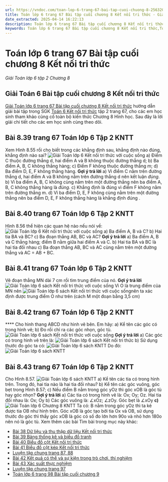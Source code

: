 ```yaml
---
url: https://vndoc.com/toan-lop-6-trang-67-bai-tap-cuoi-chuong-8-256320
title: Toán lớp 6 trang 67 Bài tập cuối chương 8 Kết nối tri thức - Giải Toán lớp 6 tập 2 Chương 8 - VnDoc.com
date_extracted: 2025-04-14 16:22:13
description: Toán lớp 6 trang 67 Bài tập cuối chương 8 Kết nối tri thức Có lời giải chi tiết cho từng bài tập cho các em học sinh tham khảo luyện Giải Toán 6 sách Kết nối tri thức với cuộc sống tập 2.
keywords: Toán lớp 6 trang 67 Bài tập cuối chương 8 Kết nối tri thức,Toán lớp 6 trang 67 tập 2 kết nối tri thức,Giải Toán 6 kết nối tri thức trang 67,toán lớp 6,giải toán lớp 6,giải toán 6,toán lớp 6 kết nối tri thức,toán 6 kết nối tri thức,giải toán 6 tập 2 kết nối tri thức,giải toán 6 trang 67 Kết nối tri thức,Toán lớp 6 trang 67 kết nối tri thức,Toán lớp 6 trang 67 Bài tập cuối chương 8,bài tập cuối chương viii,bài tập cuối chương 8
---
```


# Toán lớp 6 trang 67 Bài tập cuối chương 8 Kết nối tri thức
 _Giải Toán lớp 6 tập 2 Chương 8_
## **Giải Toán 6 Bài tập cuối chương 8 Kết nối tri thức**
[Giải Toán lớp 6 trang 67 Bài tập cuối chương 8 Kết nối tri thức](<https://vndoc.com/toan-lop-6-trang-67-bai-tap-cuoi-chuong-8-256320>) hướng dẫn giải bài tập trong SGK [Toán 6 Kết nối tri thức](<https://vndoc.com/mon-toan-lop6>) tập 2 trang 67, cho các em học sinh tham khảo củng cố toàn bộ kiến thức Chương 8 Hình học. Sau đây là lời giải chi tiết cho các em học sinh cùng theo dõi.
## **Bài 8.39 trang 67 Toán lớp 6 Tập 2 KNTT**
Xem Hình 8.55 rồi cho biết trong các khẳng định sau, khẳng định nào đúng, khẳng định nào sai?
![Giải Toán lớp 6 Kết nối tri thức với cuộc sống](https://i.vdoc.vn/data/image/2022/02/13/bai-8-39-trang-67-toan-lop-6-tap-2-ket-noi-tri-thuc.png)
a\) Điểm C thuộc đường thẳng d, hai điểm A và B không thuộc đường thẳng d;
b\) Ba điểm A, B, C không thẳng hàng;
c\) Điểm F không thuộc đường thẳng m;
d\) Ba điểm D, E, F không thẳng hàng.
**Gợi ý trả lời**
a\) Vì điểm C nằm trên đường thẳng d, hai điểm A và B không nằm trên đường thẳng d nên kết luận _đúng._
b\) Vì ba điểm A, B, C không cùng nằm trên một đường thẳng nên ba điểm A, B, C không thẳng hàng là _đúng._
c\) Khẳng định là đúng vì điểm F không nằm trên đường thẳng m.
d\) Vì ba điểm D, E, F không cùng nằm trên một đường thẳng nên ba điểm D, E, F không thẳng hàng là khẳng định đúng .
## **Bài 8.40 trang 67 Toán lớp 6 Tập 2 KNTT**
Hình 8.56 thể hiện các quan hệ nào nếu nói về:
![Giải Toán lớp 6 Kết nối tri thức với cuộc sống](https://i.vdoc.vn/data/image/2022/02/13/bai-8-40-trang-67-toan-lop-6-tap-2-ket-noi-tri-thuc.png)
a\) Ba điểm A, B và C?
b\) Hai tia BA và BC?
c\) Ba đoạn thẳng AB, BC và AC?
**Gợi ý trả lời**
a\) Ba điểm A, B và C thẳng hàng; điểm B nằm giữa hai điểm A và C.
b\) Hai tia BA và BC là hai tia đối nhau
c\) Ba đoạn thẳng AB, BC và AC cùng nằm trên một đường thẳng và
AC = AB + BC.
## **Bài 8.41 trang 67 Toán lớp 6 Tập 2 KNTT**
Vẽ đoạn thẳng MN dài 7 cm rồi tìm trung điểm của nó.
**Gợi ý trả lời**
![Giải Toán lớp 6 sách Kết nối tri thức với cuộc sống](https://i.vdoc.vn/data/image/2022/02/13/bai-8-41-trang-67-toan-lop-6-tap-2-ket-noi-tri-thuc-1.png)
Vì O là trung điểm của MN nên ![Giải Toán lớp 6 sách Kết nối tri thức với cuộc sống](https://i.vdoc.vn/data/image/2022/02/13/bai-8-41-trang-67-toan-lop-6-tap-2-ket-noi-tri-thuc-2.png)nên ta xác định được trung điểm O như trên \(cách M một đoạn bằng 3,5 cm\)
## **Bài 8.42 trang 67 Toán lớp 6 Tập 2 KNTT**
**** Cho hình thang ABCD như hình vẽ bên. Em hãy:
a\) Kể tên các góc có trong hình vẽ;
b\) Đo rồi chỉ ra các góc nhọn, góc tù.
![Giải Toán lớp 6 sách Kết nối tri thức với cuộc sống](https://i.vdoc.vn/data/image/2022/02/13/bai-8-42-trang-67-toan-lop-6-tap-2-ket-noi-tri-thuc-1.png)
**Gợi ý trả lời**
a\) Các góc có trong hình vẽ trên là: ![Giải Toán lớp 6 sách Kết nối tri thức](https://i.vdoc.vn/data/image/2022/02/13/bai-8-42-trang-67-toan-lop-6-tap-2-ket-noi-tri-thuc-2.png)
b\) Sử dụng thước đo góc ta có: ![Giải Toán lớp 6 sách KNTT](https://i.vdoc.vn/data/image/2022/02/13/bai-8-42-trang-67-toan-lop-6-tap-2-ket-noi-tri-thuc-3.png)
Do đó:
![Giải Toán lớp 6 sách KNTT](https://i.vdoc.vn/data/image/2022/02/13/bai-8-42-trang-67-toan-lop-6-tap-2-ket-noi-tri-thuc-4.png)
## **Bài 8.43 trang 67 Toán lớp 6 Tập 2 KNTT**
Cho Hình 8.57.
![Giải Toán lớp 6 sách KNTT](https://i.vdoc.vn/data/image/2022/02/13/bai-8-43-trang-67-toan-lop-6-tap-2-ket-noi-tri-thuc-1.png)
a\) Kể tên các tia có trong hình trên. Trong đó, hai tia nào là hai tia đối nhau?
b\) Kể tên các góc vuông, góc bẹt trong Hình 8.57;
c\) Nếu điểm B nằm trong góc yOz thì góc xOB là góc tù hay góc nhọn?
**Gợi ý trả lời**
a\) Các tia có trong hình vẽ là: Ox; Oy; Oz.
Hai tia đối nhau là: Ox; Oy
b\) Các góc vuông là: ∠xOz; ∠zOy.
Góc bẹt là ∠xOy
**c\)**
![Giải Toán lớp 6 Chương 8 KNTT](https://i.vdoc.vn/data/image/2022/02/13/giai-toan-lop-6-kntt-chuong-8.jpg)
Ta có: B nằm trong góc yOz thì ta kẻ được tia OB như hình trên.
Góc xOB là góc tạo bởi tia Ox và OB, sử dụng thước đo góc thì thấy góc xOB là góc có số đo lớn hơn 90o và nhỏ hơn 180o nên nó là góc tù.
Xem thêm các bài Tìm bài trong mục này khác:
  * [Bài 38 Dữ liệu và thu thập dữ liệu Kết nối tri thức](</toan-lop-6-bai-38-du-lieu-va-thu-thap-du-lieu-256881>)
  * [Bài 39 Bảng thống kê và biểu đồ tranh](</toan-lop-6-bai-39-bang-thong-ke-va-bieu-do-tranh-256883>)
  * [Bài 40 Biểu đồ cột Kết nối tri thức](</toan-lop-6-bai-40-bieu-do-cot-256884>)
  * [Bài 41 Biểu đồ cột kép Kết nối tri thức](</toan-lop-6-bai-41-bieu-do-cot-kep-256886>)
  * [Luyện tập chung trang 87, 88 ](</toan-lop-6-luyen-tap-chung-trang-87-ket-noi-tri-thuc-256887>)
  * [Bài 42 Kết quả có thể và sự kiện trong trò chơi, thí nghiệm ](</toan-lop-6-bai-42-ket-qua-co-the-va-su-kien-trong-tro-choi-thi-nghiem-256888>)
  * [Bài 43 Xác suất thực nghiệm](</toan-lop-6-bai-43-xac-suat-thuc-nghiem-257293>)
  * [Luyện tập chung trang 97 ](</toan-lop-6-luyen-tap-chung-trang-97-ket-noi-tri-thuc-257303>)
  * [Toán lớp 6 trang 98 Bài tập cuối chương 9](</toan-lop-6-trang-98-bai-tap-cuoi-chuong-9-257310>)

